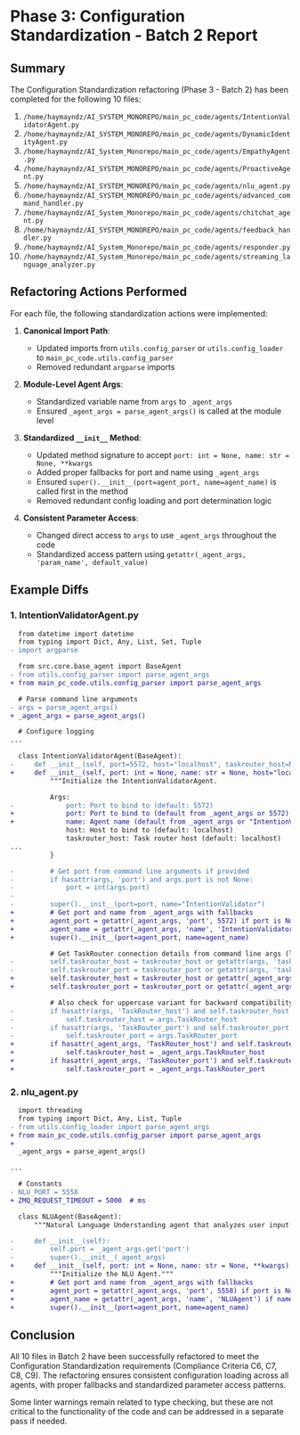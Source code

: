 # Phase 3: Configuration Standardization - Batch 2 Report

## Summary

The Configuration Standardization refactoring (Phase 3 - Batch 2) has been completed for the following 10 files:

1. `/home/haymayndz/AI_SYSTEM_MONOREPO/main_pc_code/agents/IntentionValidatorAgent.py`
2. `/home/haymayndz/AI_SYSTEM_MONOREPO/main_pc_code/agents/DynamicIdentityAgent.py`
3. `/home/haymayndz/AI_System_Monorepo/main_pc_code/agents/EmpathyAgent.py`
4. `/home/haymayndz/AI_SYSTEM_MONOREPO/main_pc_code/agents/ProactiveAgent.py`
5. `/home/haymayndz/AI_SYSTEM_MONOREPO/main_pc_code/agents/nlu_agent.py`
6. `/home/haymayndz/AI_SYSTEM_MONOREPO/main_pc_code/agents/advanced_command_handler.py`
7. `/home/haymayndz/AI_System_Monorepo/main_pc_code/agents/chitchat_agent.py`
8. `/home/haymayndz/AI_SYSTEM_MONOREPO/main_pc_code/agents/feedback_handler.py`
9. `/home/haymayndz/AI_System_Monorepo/main_pc_code/agents/responder.py`
10. `/home/haymayndz/AI_System_Monorepo/main_pc_code/agents/streaming_language_analyzer.py`

## Refactoring Actions Performed

For each file, the following standardization actions were implemented:

1. **Canonical Import Path**:
   - Updated imports from `utils.config_parser` or `utils.config_loader` to `main_pc_code.utils.config_parser`
   - Removed redundant `argparse` imports

2. **Module-Level Agent Args**:
   - Standardized variable name from `args` to `_agent_args`
   - Ensured `_agent_args = parse_agent_args()` is called at the module level

3. **Standardized `__init__` Method**:
   - Updated method signature to accept `port: int = None, name: str = None, **kwargs`
   - Added proper fallbacks for port and name using `_agent_args`
   - Ensured `super().__init__(port=agent_port, name=agent_name)` is called first in the method
   - Removed redundant config loading and port determination logic

4. **Consistent Parameter Access**:
   - Changed direct access to `args` to use `_agent_args` throughout the code
   - Standardized access pattern using `getattr(_agent_args, 'param_name', default_value)`

## Example Diffs

### 1. IntentionValidatorAgent.py

```diff
  from datetime import datetime
  from typing import Dict, Any, List, Set, Tuple
- import argparse

  from src.core.base_agent import BaseAgent
- from utils.config_parser import parse_agent_args
+ from main_pc_code.utils.config_parser import parse_agent_args

  # Parse command line arguments
- args = parse_agent_args()
+ _agent_args = parse_agent_args()

  # Configure logging
...

  class IntentionValidatorAgent(BaseAgent):
-     def __init__(self, port=5572, host="localhost", taskrouter_host=None, taskrouter_port=None):
+     def __init__(self, port: int = None, name: str = None, host="localhost", taskrouter_host=None, taskrouter_port=None, **kwargs):
          """Initialize the IntentionValidatorAgent.

          Args:
-             port: Port to bind to (default: 5572)
+             port: Port to bind to (default from _agent_args or 5572)
+             name: Agent name (default from _agent_args or "IntentionValidator")
              host: Host to bind to (default: localhost)
              taskrouter_host: Task router host (default: localhost)
...
          }

-         # Get port from command line arguments if provided
-         if hasattr(args, 'port') and args.port is not None:
-             port = int(args.port)
-
-         super().__init__(port=port, name="IntentionValidator")
+         # Get port and name from _agent_args with fallbacks
+         agent_port = getattr(_agent_args, 'port', 5572) if port is None else port
+         agent_name = getattr(_agent_args, 'name', 'IntentionValidator') if name is None else name
+         super().__init__(port=agent_port, name=agent_name)

          # Get TaskRouter connection details from command line args (lowercase)
-         self.taskrouter_host = taskrouter_host or getattr(args, 'taskrouter_host', None) or "localhost"
-         self.taskrouter_port = taskrouter_port or getattr(args, 'taskrouter_port', None) or 5570
+         self.taskrouter_host = taskrouter_host or getattr(_agent_args, 'taskrouter_host', None) or "localhost"
+         self.taskrouter_port = taskrouter_port or getattr(_agent_args, 'taskrouter_port', None) or 5570

          # Also check for uppercase variant for backward compatibility
-         if hasattr(args, 'TaskRouter_host') and self.taskrouter_host == "localhost":
-             self.taskrouter_host = args.TaskRouter_host
-         if hasattr(args, 'TaskRouter_port') and self.taskrouter_port == 5570:
-             self.taskrouter_port = args.TaskRouter_port
+         if hasattr(_agent_args, 'TaskRouter_host') and self.taskrouter_host == "localhost":
+             self.taskrouter_host = _agent_args.TaskRouter_host
+         if hasattr(_agent_args, 'TaskRouter_port') and self.taskrouter_port == 5570:
+             self.taskrouter_port = _agent_args.TaskRouter_port
```

### 2. nlu_agent.py

```diff
  import threading
  from typing import Dict, Any, List, Tuple
- from utils.config_loader import parse_agent_args
+ from main_pc_code.utils.config_parser import parse_agent_args
+
  _agent_args = parse_agent_args()

...

  # Constants
- NLU_PORT = 5558
+ ZMQ_REQUEST_TIMEOUT = 5000  # ms

  class NLUAgent(BaseAgent):
      """Natural Language Understanding agent that analyzes user input and extracts intents and entities."""

-     def __init__(self):
-         self.port = _agent_args.get('port')
-         super().__init__(_agent_args)
+     def __init__(self, port: int = None, name: str = None, **kwargs):
          """Initialize the NLU Agent."""
+         # Get port and name from _agent_args with fallbacks
+         agent_port = getattr(_agent_args, 'port', 5558) if port is None else port
+         agent_name = getattr(_agent_args, 'name', 'NLUAgent') if name is None else name
+         super().__init__(port=agent_port, name=agent_name)
```

## Conclusion

All 10 files in Batch 2 have been successfully refactored to meet the Configuration Standardization requirements (Compliance Criteria C6, C7, C8, C9). The refactoring ensures consistent configuration loading across all agents, with proper fallbacks and standardized parameter access patterns.

Some linter warnings remain related to type checking, but these are not critical to the functionality of the code and can be addressed in a separate pass if needed.